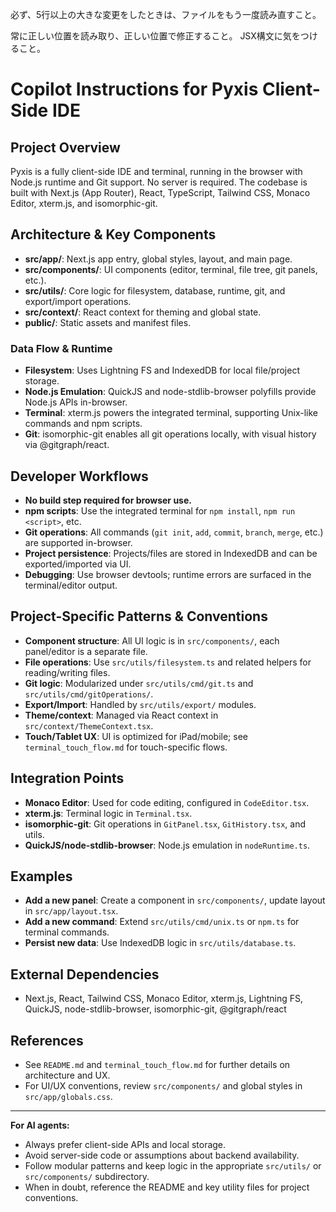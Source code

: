 必ず、5行以上の大きな変更をしたときは、ファイルをもう一度読み直すこと。

常に正しい位置を読み取り、正しい位置で修正すること。
JSX構文に気をつけること。





# Copilot Instructions for Pyxis Client-Side IDE

## Project Overview
Pyxis is a fully client-side IDE and terminal, running in the browser with Node.js runtime and Git support. No server is required. The codebase is built with Next.js (App Router), React, TypeScript, Tailwind CSS, Monaco Editor, xterm.js, and isomorphic-git.

## Architecture & Key Components
- **src/app/**: Next.js app entry, global styles, layout, and main page.
- **src/components/**: UI components (editor, terminal, file tree, git panels, etc.).
- **src/utils/**: Core logic for filesystem, database, runtime, git, and export/import operations.
- **src/context/**: React context for theming and global state.
- **public/**: Static assets and manifest files.

### Data Flow & Runtime
- **Filesystem**: Uses Lightning FS and IndexedDB for local file/project storage.
- **Node.js Emulation**: QuickJS and node-stdlib-browser polyfills provide Node.js APIs in-browser.
- **Terminal**: xterm.js powers the integrated terminal, supporting Unix-like commands and npm scripts.
- **Git**: isomorphic-git enables all git operations locally, with visual history via @gitgraph/react.

## Developer Workflows
- **No build step required for browser use.**
- **npm scripts**: Use the integrated terminal for `npm install`, `npm run <script>`, etc.
- **Git operations**: All commands (`git init`, `add`, `commit`, `branch`, `merge`, etc.) are supported in-browser.
- **Project persistence**: Projects/files are stored in IndexedDB and can be exported/imported via UI.
- **Debugging**: Use browser devtools; runtime errors are surfaced in the terminal/editor output.

## Project-Specific Patterns & Conventions
- **Component structure**: All UI logic is in `src/components/`, each panel/editor is a separate file.
- **File operations**: Use `src/utils/filesystem.ts` and related helpers for reading/writing files.
- **Git logic**: Modularized under `src/utils/cmd/git.ts` and `src/utils/cmd/gitOperations/`.
- **Export/Import**: Handled by `src/utils/export/` modules.
- **Theme/context**: Managed via React context in `src/context/ThemeContext.tsx`.
- **Touch/Tablet UX**: UI is optimized for iPad/mobile; see `terminal_touch_flow.md` for touch-specific flows.

## Integration Points
- **Monaco Editor**: Used for code editing, configured in `CodeEditor.tsx`.
- **xterm.js**: Terminal logic in `Terminal.tsx`.
- **isomorphic-git**: Git operations in `GitPanel.tsx`, `GitHistory.tsx`, and utils.
- **QuickJS/node-stdlib-browser**: Node.js emulation in `nodeRuntime.ts`.

## Examples
- **Add a new panel**: Create a component in `src/components/`, update layout in `src/app/layout.tsx`.
- **Add a new command**: Extend `src/utils/cmd/unix.ts` or `npm.ts` for terminal commands.
- **Persist new data**: Use IndexedDB logic in `src/utils/database.ts`.

## External Dependencies
- Next.js, React, Tailwind CSS, Monaco Editor, xterm.js, Lightning FS, QuickJS, node-stdlib-browser, isomorphic-git, @gitgraph/react

## References
- See `README.md` and `terminal_touch_flow.md` for further details on architecture and UX.
- For UI/UX conventions, review `src/components/` and global styles in `src/app/globals.css`.

---

**For AI agents:**
- Always prefer client-side APIs and local storage.
- Avoid server-side code or assumptions about backend availability.
- Follow modular patterns and keep logic in the appropriate `src/utils/` or `src/components/` subdirectory.
- When in doubt, reference the README and key utility files for project conventions.
